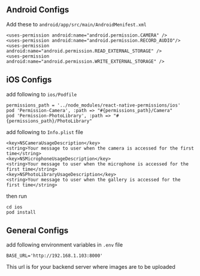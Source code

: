 ## Android Configs

Add these to `android/app/src/main/AndroidMenifest.xml`

    <uses-permission android:name="android.permission.CAMERA" />
    <uses-permission android:name="android.permission.RECORD_AUDIO"/>
    <uses-permission android:name="android.permission.READ_EXTERNAL_STORAGE" />
    <uses-permission android:name="android.permission.WRITE_EXTERNAL_STORAGE" />

## iOS Configs

add following to `ios/Podfile`

    permissions_path = '../node_modules/react-native-permissions/ios'
    pod 'Permission-Camera', :path => "#{permissions_path}/Camera"
    pod 'Permission-PhotoLibrary', :path => "#{permissions_path}/PhotoLibrary"

add following to `Info.plist` file

    <key>NSCameraUsageDescription</key>
    <string>Your message to user when the camera is accessed for the first time</string>
    <key>NSMicrophoneUsageDescription</key>
    <string>Your message to user when the microphone is accessed for the first time</string>
    <key>NSPhotoLibraryUsageDescription</key>
    <string>Your message to user when the gallery is accessed for the first time</string>


then run 

    cd ios
    pod install

## General Configs

add following environment variables in `.env` file

    BASE_URL='http://192.168.1.103:8000'
    
This url is for your backend server where images are to be uploaded


